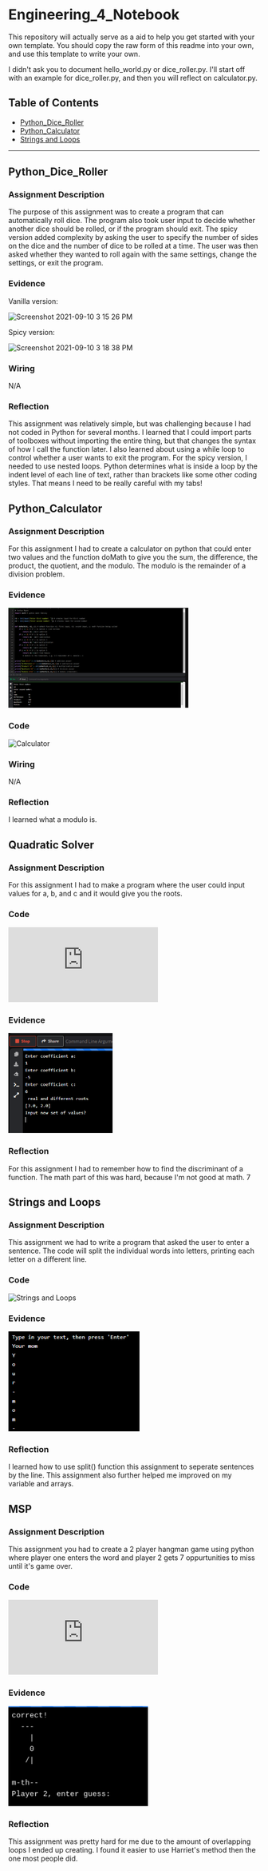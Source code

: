 # Engineering_4_Notebook
This repository will actually serve as a aid to help you get started with your own template.  You should copy the raw form of this readme into your own, and use this template to write your own.

I didn't ask you to document hello_world.py or dice_roller.py. I'll start off with an example for dice_roller.py, and then you will reflect on calculator.py.

## Table of Contents
* [Python_Dice_Roller](#PythonDiceRoller)
* [Python_Calculator](#Python_Calculator)
* [Strings and Loops](#StringsandLoops)
---

## Python_Dice_Roller

### Assignment Description

The purpose of this assignment was to create a program that can automatically roll dice. The program also took user input to decide whether another dice should be rolled, or if the program should exit. The spicy version added complexity by asking the   user to specify the number of sides on the dice and the number of dice to be rolled at a time. The user was then asked whether they wanted to roll again with the same settings, change the settings, or exit the program. 

### Evidence 

Vanilla version:

![Screenshot 2021-09-10 3 15 26 PM](https://user-images.githubusercontent.com/89222808/133513775-a3eafb43-f836-4e4f-8aa6-e28ca584901f.png)

Spicy version:

![Screenshot 2021-09-10 3 18 38 PM](https://user-images.githubusercontent.com/89222808/133513750-727cdb6c-1c27-4c8a-83d4-50ea9136a221.png)



### Wiring

N/A

### Reflection

This assignment was relatively simple, but was challenging because I had not coded in Python for several months. I learned that I could import parts of toolboxes without importing the entire thing, but that changes the syntax of how I call the function later. I also learned about using a while loop to control whether a user wants to exit the program. For the spicy version, I needed to use nested loops. Python determines what is inside a loop by the indent level of each line of text, rather than brackets like some other coding styles. That means I need to be really careful with my tabs!


## Python_Calculator

### Assignment Description

For this assignment I had to create a calculator on python that could enter two values and the function doMath to give you the sum, the difference, the product, the quotient, and the modulo. The modulo is the remainder of a division problem. 

### Evidence 
<img src="https://github.com/ccsjreyes64/Engineering_4_Notebook/blob/main/Media/Calculator.PNG" height=200>

### Code

![Calculator](https://github.com/ccsjreyes64/Engineering_4_Notebook/blob/main/Code/Calculator)

### Wiring
N/A

### Reflection
I learned what a modulo is. 

## Quadratic Solver

### Assignment Description

For this assignment I had to make a program where the user could input values for a, b, and c and it would give you the roots. 

### Code

![Quadratic Solver](https://github.com/ccsjreyes64/Engineering_4_Notebook/blob/main/Code/Quadratic_Solver.py)

### Evidence
<img src="https://github.com/ccsjreyes64/Engineering_4_Notebook/blob/main/Media/QuadraticSolver.PNG" height=200>

### Reflection

For this assignment I had to remember how to find the discriminant of a function. The math part of this was hard, because I'm not good at math. 
7
## Strings and Loops

### Assignment Description

This assignment we had to write a program that asked the user to enter a sentence. The code will split the individual words into letters, printing each letter on a different line.

### Code

![Strings and Loops](https://github.com/ccsjreyes64/Engineering_4_Notebook/blob/main/Code/StringsandLoops)

### Evidence
<img src="https://github.com/ccsjreyes64/Engineering_4_Notebook/blob/main/Media/Capture.PNG" height="200">

### Reflection
I learned how to use split() function this assignment to seperate sentences by the line. This assignment also further helped me improved on my variable and arrays.

## MSP

### Assignment Description

This assignment you had to create a 2 player hangman game using python where player one enters the word and player 2 gets 7 oppurtunities to miss until it's game over.

### Code

![MSP](https://github.com/ccsjreyes64/Engineering_4_Notebook/blob/main/Code/Msp.py)

### Evidence
<img src="https://github.com/ccsjreyes64/Engineering_4_Notebook/blob/main/Media/Screenshot%202021-10-14%203.09.44%20PM.png" height="200">

### Reflection

This assignment was pretty hard for me due to the amount of overlapping loops I ended up creating. I found it easier to use Harriet's method then the one most people did.
